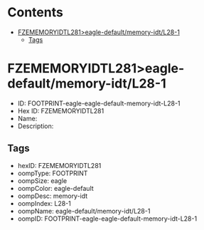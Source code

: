 



Contents
========

* [FZEMEMORYIDTL281>eagle-default/memory-idt/L28-1](#fzememoryidtl281eagle-defaultmemory-idtl28-1)
	* [Tags](#tags)

# FZEMEMORYIDTL281>eagle-default/memory-idt/L28-1

- ID: FOOTPRINT-eagle-eagle-default-memory-idt-L28-1
- Hex ID: FZEMEMORYIDTL281
- Name: 
- Description: 

## Tags

- hexID: FZEMEMORYIDTL281
- oompType: FOOTPRINT
- oompSize: eagle
- oompColor: eagle-default
- oompDesc: memory-idt
- oompIndex: L28-1
- oompName: eagle-default/memory-idt/L28-1
- oompID: FOOTPRINT-eagle-eagle-default-memory-idt-L28-1
